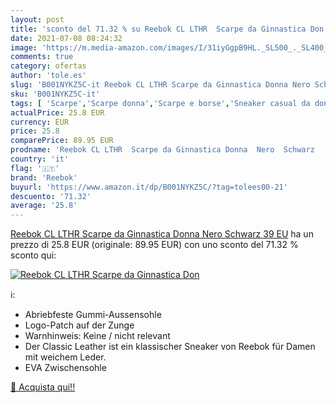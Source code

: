 ```yaml
---
layout: post
title: 'sconto del 71.32 % su Reebok CL LTHR  Scarpe da Ginnastica Don  '
date: 2021-07-08 08:24:32
image: 'https://m.media-amazon.com/images/I/31iyGgpB9HL._SL500_._SL400_.jpg'
comments: true
category: ofertas
author: 'tole.es'
slug: 'B001NYKZ5C-it Reebok CL LTHR Scarpe da Ginnastica Donna Nero Schwarz 39 EU'
sku: 'B001NYKZ5C-it'
tags: [ 'Scarpe','Scarpe donna','Scarpe e borse','Sneaker casual da donna','Sneaker e scarpe sportive da donna','reebok', ]
actualPrice: 25.8 EUR
currency: EUR
price: 25.8
comparePrice: 89.95 EUR
prodname: 'Reebok CL LTHR  Scarpe da Ginnastica Donna  Nero  Schwarz   39 EU'
country: 'it'
flag: '🇮🇹'
brand: 'Reebok'
buyurl: 'https://www.amazon.it/dp/B001NYKZ5C/?tag=tolees00-21'
descuento: '71.32'
average: '25.8'
---
```


[Reebok CL LTHR  Scarpe da Ginnastica Donna  Nero  Schwarz   39 EU](https://www.amazon.it/dp/B001NYKZ5C/?tag=tolees00-21) ha un prezzo di 25.8 EUR (originale: 89.95 EUR) con uno sconto del 71.32 % sconto qui:

[![Reebok CL LTHR  Scarpe da Ginnastica Don](https://m.media-amazon.com/images/I/31iyGgpB9HL._SL500_._SL400_.jpg)](https://www.amazon.it/dp/B001NYKZ5C/?tag=tolees00-21)

ℹ️:

- Abriebfeste Gummi-Aussensohle
- Logo-Patch auf der Zunge
- Warnhinweis: Keine / nicht relevant
- Der Classic Leather ist ein klassischer Sneaker von Reebok für Damen mit weichem Leder.
- EVA Zwischensohle

[🛒 Acquista qui!!](https://www.amazon.it/dp/B001NYKZ5C/?tag=tolees00-21)
